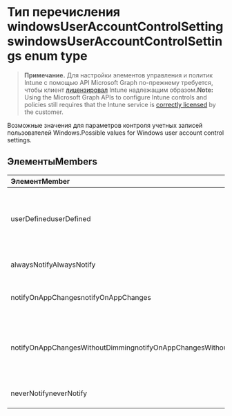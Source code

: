 # <a name="windowsuseraccountcontrolsettings-enum-type"></a><span data-ttu-id="8d6ea-101">Тип перечисления windowsUserAccountControlSettings</span><span class="sxs-lookup"><span data-stu-id="8d6ea-101">windowsUserAccountControlSettings enum type</span></span>

> <span data-ttu-id="8d6ea-102">**Примечание.** Для настройки элементов управления и политик Intune с помощью API Microsoft Graph по-прежнему требуется, чтобы клиент [лицензировал](https://go.microsoft.com/fwlink/?linkid=839381) Intune надлежащим образом.</span><span class="sxs-lookup"><span data-stu-id="8d6ea-102">**Note:** Using the Microsoft Graph APIs to configure Intune controls and policies still requires that the Intune service is [correctly licensed](https://go.microsoft.com/fwlink/?linkid=839381) by the customer.</span></span>

<span data-ttu-id="8d6ea-103">Возможные значения для параметров контроля учетных записей пользователей Windows.</span><span class="sxs-lookup"><span data-stu-id="8d6ea-103">Possible values for Windows user account control settings.</span></span>
## <a name="members"></a><span data-ttu-id="8d6ea-104">Элементы</span><span class="sxs-lookup"><span data-stu-id="8d6ea-104">Members</span></span>
|<span data-ttu-id="8d6ea-105">Элемент</span><span class="sxs-lookup"><span data-stu-id="8d6ea-105">Member</span></span>|<span data-ttu-id="8d6ea-106">Значение</span><span class="sxs-lookup"><span data-stu-id="8d6ea-106">Value</span></span>|<span data-ttu-id="8d6ea-107">Описание</span><span class="sxs-lookup"><span data-stu-id="8d6ea-107">Description</span></span>|
|:---|:---|:---|
|<span data-ttu-id="8d6ea-108">userDefined</span><span class="sxs-lookup"><span data-stu-id="8d6ea-108">userDefined</span></span>|<span data-ttu-id="8d6ea-109">0</span><span class="sxs-lookup"><span data-stu-id="8d6ea-109">0%</span></span>|<span data-ttu-id="8d6ea-110">Определено пользователем, значение по умолчанию, без назначения.</span><span class="sxs-lookup"><span data-stu-id="8d6ea-110">User Defined, default value, no intent.</span></span>|
|<span data-ttu-id="8d6ea-111">alwaysNotify</span><span class="sxs-lookup"><span data-stu-id="8d6ea-111">AlwaysNotify</span></span>|<span data-ttu-id="8d6ea-112">1</span><span class="sxs-lookup"><span data-stu-id="8d6ea-112">-1</span></span>|<span data-ttu-id="8d6ea-113">Всегда уведомлять.</span><span class="sxs-lookup"><span data-stu-id="8d6ea-113">Always notify.</span></span>|
|<span data-ttu-id="8d6ea-114">notifyOnAppChanges</span><span class="sxs-lookup"><span data-stu-id="8d6ea-114">notifyOnAppChanges</span></span>|<span data-ttu-id="8d6ea-115">2</span><span class="sxs-lookup"><span data-stu-id="8d6ea-115">2</span></span>|<span data-ttu-id="8d6ea-116">Уведомление об изменениях приложения.</span><span class="sxs-lookup"><span data-stu-id="8d6ea-116">Notify on app changes.</span></span>|
|<span data-ttu-id="8d6ea-117">notifyOnAppChangesWithoutDimming</span><span class="sxs-lookup"><span data-stu-id="8d6ea-117">notifyOnAppChangesWithoutDimming</span></span>|<span data-ttu-id="8d6ea-118">3</span><span class="sxs-lookup"><span data-stu-id="8d6ea-118">3</span></span>|<span data-ttu-id="8d6ea-119">Уведомления об изменениях приложения без затемнения рабочего стола.</span><span class="sxs-lookup"><span data-stu-id="8d6ea-119">Notify on app changes without dimming desktop.</span></span>|
|<span data-ttu-id="8d6ea-120">neverNotify</span><span class="sxs-lookup"><span data-stu-id="8d6ea-120">neverNotify</span></span>|<span data-ttu-id="8d6ea-121">4</span><span class="sxs-lookup"><span data-stu-id="8d6ea-121">4</span></span>|<span data-ttu-id="8d6ea-122">Никогда не уведомлять.</span><span class="sxs-lookup"><span data-stu-id="8d6ea-122">Never notify.</span></span>|








